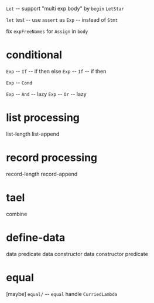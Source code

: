 `Let` -- support "multi exp body" by `begin`
`LetStar`

`let` test -- use `assert` as `Exp` -- instead of `Stmt`

fix `expFreeNames` for `Assign` in `body`

# conditional

`Exp` -- `If` -- if then else
`Exp` -- `If` -- if then

`Exp` -- `Cond`

`Exp` -- `And` -- lazy
`Exp` -- `Or` -- lazy

# list processing

list-length
list-append

# record processing

record-length
record-append

# tael

combine

# define-data

data predicate
data constructor
data constructor predicate

# equal

[maybe] `equal/` -- `equal` handle `CurriedLambda`
